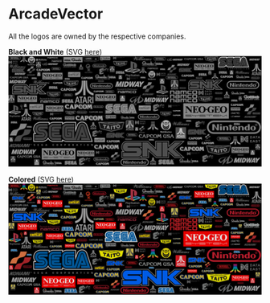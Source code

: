 # ArcadeVector
All the logos are owned by the respective companies.

**Black and White** (SVG [here](B&W.svg))
![](B&W.png)

**Colored** (SVG [here](Color.svg))
![](Color.png)
